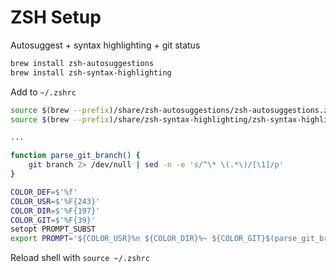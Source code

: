 # ZSH Setup
Autosuggest + syntax highlighting + git status

```.sh
brew install zsh-autosuggestions
brew install zsh-syntax-highlighting
```

Add to `~/.zshrc`

```.sh
source $(brew --prefix)/share/zsh-autosuggestions/zsh-autosuggestions.zsh
source $(brew --prefix)/share/zsh-syntax-highlighting/zsh-syntax-highlighting.zsh

...

function parse_git_branch() {
    git branch 2> /dev/null | sed -n -e 's/^\* \(.*\)/[\1]/p'
}

COLOR_DEF=$'%f'
COLOR_USR=$'%F{243}'
COLOR_DIR=$'%F{197}'
COLOR_GIT=$'%F{39}'
setopt PROMPT_SUBST
export PROMPT='${COLOR_USR}%n ${COLOR_DIR}%~ ${COLOR_GIT}$(parse_git_branch)${COLOR_DEF} $ '
```

Reload shell with `source ~/.zshrc`